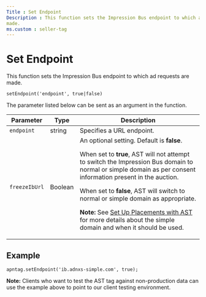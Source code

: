```yaml
---
Title : Set Endpoint
Description : This function sets the Impression Bus endpoint to which ad requests are
made.
ms.custom : seller-tag
---
```



# Set Endpoint





This function sets the Impression Bus endpoint to which ad requests are
made.

``` pre
setEndpoint('endpoint', true|false)
```

The parameter listed below can be sent as an argument in the function.

<table class="table">
<thead class="thead">
<tr class="header row">
<th id="ID-0000186d__entry__1"
class="entry colsep-1 rowsep-1">Parameter</th>
<th id="ID-0000186d__entry__2" class="entry colsep-1 rowsep-1">Type</th>
<th id="ID-0000186d__entry__3"
class="entry colsep-1 rowsep-1">Description</th>
</tr>
</thead>
<tbody class="tbody">
<tr class="odd row">
<td class="entry colsep-1 rowsep-1"
headers="ID-0000186d__entry__1"><code
class="ph codeph">endpoint</code></td>
<td class="entry colsep-1 rowsep-1"
headers="ID-0000186d__entry__2">string</td>
<td class="entry colsep-1 rowsep-1"
headers="ID-0000186d__entry__3">Specifies a URL endpoint.</td>
</tr>
<tr class="even row">
<td class="entry colsep-1 rowsep-1"
headers="ID-0000186d__entry__1"><code
class="ph codeph">freezeIbUrl</code></td>
<td class="entry colsep-1 rowsep-1"
headers="ID-0000186d__entry__2">Boolean</td>
<td class="entry colsep-1 rowsep-1" headers="ID-0000186d__entry__3">An
optional setting. Default is <strong>false</strong>.
<p>When set to <strong>true</strong>, AST will not attempt to switch the
Impression Bus domain to normal or simple domain as per consent
information present in the auction.</p>
<p>When set to <strong>false</strong>, AST will switch to normal or
simple domain as appropriate.</p>

<b>Note:</b> See <a
href="set-up-placements-with-ast.md"
class="xref" target="_blank">Set Up Placements with AST</a> for more
details about the simple domain and when it should be used.

</td>
</tr>
</tbody>
</table>





## Example



``` pre
apntag.setEndpoint('ib.adnxs-simple.com', true);
```



<b>Note:</b> Clients who want to test the AST
tag against non-production data can use the example above to point to
our client testing environment.










